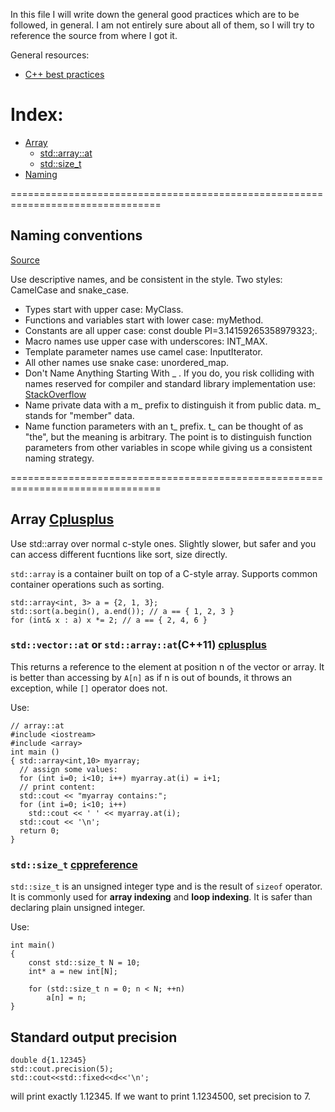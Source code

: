 In this file I will write down the general good practices which are to be followed, in general. I am not entirely sure about all of them, so I will try to reference the source from where I  got it.

General resources:
* [C++ best practices](https://www.gitbook.com/book/lefticus/cpp-best-practices/details)

# Index:

* [Array](#S-array)
    * [std::array::at](#S-array-at)
    * [std::size_t](#S-array-size_t)
* [Naming](#S-naming) 

================================================================================
## <a name="#S-naming"> </a> Naming conventions 

[Source](https://lefticus.gitbooks.io/cpp-best-practices/content/03-Style.html)

Use descriptive names, and be consistent in the style. Two styles: CamelCase and snake_case.

* Types start with upper case: MyClass.
* Functions and variables start with lower case: myMethod.
* Constants are all upper case: const double PI=3.14159265358979323;.
* Macro names use upper case with underscores: INT_MAX.
* Template parameter names use camel case: InputIterator.
* All other names use snake case: unordered_map.
* Don't Name Anything Starting With _ . If you do, you risk colliding with names reserved for compiler and standard library implementation use: [StackOverflow](
http://stackoverflow.com/questions/228783/what-are-the-rules-about-using-an-underscore-in-a-c-identifier)
* Name private data with a m_ prefix to distinguish it from public data. m_ stands for "member" data.
* Name function parameters with an t_ prefix. t_ can be thought of as "the", but the meaning is arbitrary. The point is to distinguish function parameters from other variables in scope while giving us a consistent naming strategy.

================================================================================

## <a name="S-array"> </a> Array [Cplusplus](http://www.cplusplus.com/doc/tutorial/arrays/)


Use std::array over normal c-style ones. Slightly slower, but safer and you can access different fucntions like sort, size directly.

`std::array` is a container built on top of a C-style array. Supports common container operations such as sorting.
```
std::array<int, 3> a = {2, 1, 3};
std::sort(a.begin(), a.end()); // a == { 1, 2, 3 }
for (int& x : a) x *= 2; // a == { 2, 4, 6 }
```

### <a name="S-array-at"> </a> `std::vector::at` or `std::array::at`(C++11) [cplusplus](http://www.cplusplus.com/reference/array/array/at/)

This returns a reference to the element at position n of the vector or array. It is better than accessing by `A[n]` as if n is out of bounds, it throws an exception, while `[]` operator does not.

Use:

```
// array::at
#include <iostream>
#include <array>
int main ()
{ std::array<int,10> myarray;
  // assign some values:
  for (int i=0; i<10; i++) myarray.at(i) = i+1;
  // print content:
  std::cout << "myarray contains:";
  for (int i=0; i<10; i++)
    std::cout << ' ' << myarray.at(i);
  std::cout << '\n';
  return 0;
}
```
### <a name="#S-array-size_t"> </a> `std::size_t` [cppreference](http://en.cppreference.com/w/cpp/types/size_t)

`std::size_t` is an unsigned integer type and is the result of `sizeof` operator. It is commonly used for **array indexing** and **loop indexing**. It is safer than declaring plain unsigned integer.

Use:
```
int main()
{
    const std::size_t N = 10;
    int* a = new int[N];

    for (std::size_t n = 0; n < N; ++n)
        a[n] = n;
}
```

## Standard output precision

```
double d{1.12345}
std::cout.precision(5);
std::cout<<std::fixed<<d<<'\n';
```

will print exactly 1.12345. If we want to print 1.1234500, set precision to 7. 
